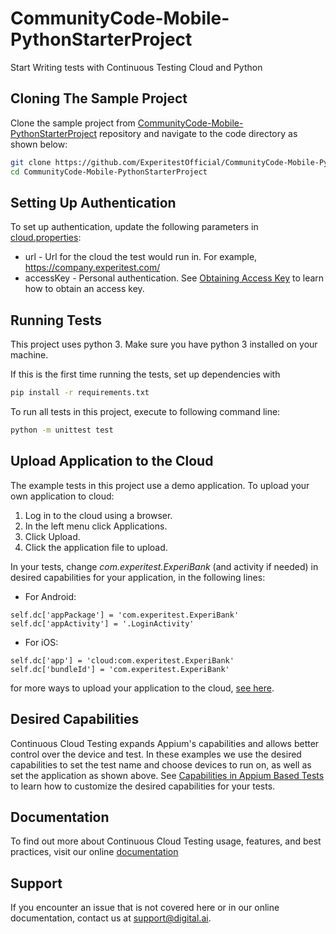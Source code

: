 # CommunityCode-Mobile-PythonStarterProject
Start Writing tests with Continuous Testing Cloud and Python
## Cloning The Sample Project

Clone the sample project from [CommunityCode-Mobile-PythonStarterProject](https://github.com/ExperitestOfficial/CommunityCode-Mobile-PythonStarterProject) repository and navigate to the code directory as shown below:

```bash
git clone https://github.com/ExperitestOfficial/CommunityCode-Mobile-PythonStarterProject
cd CommunityCode-Mobile-PythonStarterProject
```


## Setting Up Authentication

To set up authentication, update the following parameters in [cloud.properties](cloud.properties):
* url - Url for the cloud the test would run in. For example, https://company.experitest.com/
* accessKey -  Personal authentication. See [Obtaining Access Key](https://docs.experitest.com/pages/viewpage.action?pageId=52593435) to learn how to obtain an access key.

## Running Tests
This project uses python 3. Make sure you have python 3 installed on your machine.

If this is the first time running the tests, set up dependencies with
```bash
pip install -r requirements.txt
```
To run all tests in this project, execute to following command line: 

```bash
python -m unittest test
```

## Upload Application to the Cloud

The example tests in this project use a demo application.
To upload your own application to cloud:
1. Log in to the cloud using a browser.
2. In the left menu click Applications.
3. Click Upload.
4. Click the application file to upload.

In your tests, change *com.experitest.ExperiBank* (and activity if needed) in desired capabilities for your application, in the following lines:

* For Android:
```
self.dc['appPackage'] = 'com.experitest.ExperiBank'
self.dc['appActivity'] = '.LoginActivity'
```
* For iOS:
```
self.dc['app'] = 'cloud:com.experitest.ExperiBank'
self.dc['bundleId'] = 'com.experitest.ExperiBank'
```
for more ways to upload your application to the cloud, [see here](https://docs.experitest.com/display/TE/Native+Applications+Testing).

## Desired Capabilities

Continuous Cloud Testing expands Appium's capabilities and allows better control over the device and test.
In these examples we use the desired capabilities to set the test name and choose devices to run on, as well as set the application as shown above.
See [Capabilities in Appium Based Tests](https://docs.experitest.com/display/TE/Capabilties+in+Appium+Based+Tests) to learn how to customize the desired capabilities for your tests.

## Documentation
To find out more about Continuous Cloud Testing usage, features, and best practices, visit our online [documentation](https://docs.experitest.com/display/TE/Test+Execution+Home) 

## Support
If you encounter an issue that is not covered here or in our online documentation, contact us at [support@digital.ai](mailto:support@digital.ai).
